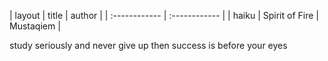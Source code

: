 | layout  | title |  author |
| :------------ | :------------ |
|   haiku | Spirit of Fire   | Mustaqiem |

study seriously and never give up
then success is before your eyes
